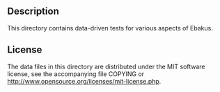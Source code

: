 Description
------------

This directory contains data-driven tests for various aspects of Ebakus.

License
--------

The data files in this directory are distributed under the MIT software
license, see the accompanying file COPYING or
http://www.opensource.org/licenses/mit-license.php.

